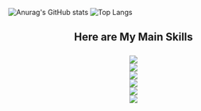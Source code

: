 ![Anurag's GitHub stats](https://github-readme-stats.vercel.app/api?username=anuraghazra&show_icons=true&custom_title=Allan's%20GitHub%20Status)
![Top Langs](https://github-readme-stats.vercel.app/api/top-langs/?username=anuraghazra&hide_progress=true)
<h2 align="center">
	Here are My Main Skills<br /><br />
	<a href=""https://skillicons.dev>
		<img src="https://skillicons.dev/icons?i=js,ts,php,py,cs,html,css" /><br />
		<img src="https://skillicons.dev/icons?i=mysql,postgres,mongodb,sass,jquery,bootstrap,git" /><br />
		<img src="https://skillicons.dev/icons?i=react,next,angular,vue,nodejs,express,nest" /><br />
		<img src="https://skillicons.dev/icons?i=laravel,django,electron,flutter,dart,tailwindcss,materialui" /><br />
		<img src="https://skillicons.dev/icons?i=aws,gcp,docker,figma,xd,github,bitbucket" /><br />
		<img src="https://skillicons.dev/icons?i=vscode,visualstudio,unity,androidstudio,idea,webstorm,postman" /><br />
	</a>
</h2>
<!--
**Ualladev/Ualladev** is a ✨ _special_ ✨ repository because its `README.md` (this file) appears on your GitHub profile.

Here are some ideas to get you started:

- 🔭 I’m currently working on ...
- 🌱 I’m currently learning ...
- 👯 I’m looking to collaborate on ...
- 🤔 I’m looking for help with ...
- 💬 Ask me about ...
- 📫 How to reach me: ...
- 😄 Pronouns: ...
- ⚡ Fun fact: ...
-->
